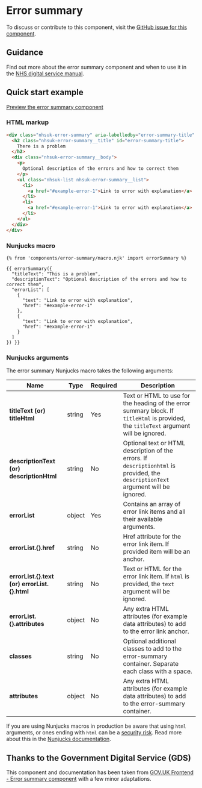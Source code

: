 # Error summary

To discuss or contribute to this component, visit the [GitHub issue for this component](https://github.com/nhsuk/nhsuk-frontend/issues/219).

## Guidance
Find out more about the error summary component and when to use it in the [NHS digital service manual](https://beta.nhs.uk/service-manual/styles-components-patterns/error-summary).

## Quick start example

[Preview the error summary component](https://nhsuk.github.io/nhsuk-frontend/components/error-summary/index.html)

### HTML markup

```html
<div class="nhsuk-error-summary" aria-labelledby="error-summary-title" role="alert" tabindex="-1" data-module="error-summary">
  <h2 class="nhsuk-error-summary__title" id="error-summary-title">
    There is a problem
  </h2>
  <div class="nhsuk-error-summary__body">
    <p>
      Optional description of the errors and how to correct them
    </p>
    <ul class="nhsuk-list nhsuk-error-summary__list">
      <li>
        <a href="#example-error-1">Link to error with explanation</a>
      </li>
      <li>
        <a href="#example-error-1">Link to error with explanation</a>
      </li>
    </ul>
  </div>
</div>
```

### Nunjucks macro

```
{% from 'components/error-summary/macro.njk' import errorSummary %}

{{ errorSummary({
  "titleText": "This is a problem",
  "descriptionText": "Optional description of the errors and how to correct them",
  "errorList": [
    {
      "text": "Link to error with explanation",
      "href": "#example-error-1"
    },
    {
      "text": "Link to error with explanation",
      "href": "#example-error-1"
    }
  ]
}) }}
```

### Nunjucks arguments

The error summary Nunjucks macro takes the following arguments:

| Name                           | Type     | Required  | Description             |
| ------------------------------|----------|-----------|-------------------------|
| **titleText (or) titleHtml**  | string   | Yes       | Text or HTML to use for the heading of the error summary block. If `titleHtml` is provided, the `titleText` argument will be ignored. |
| **descriptionText (or) descriptionHtml**                       | string   | No       | Optional text or HTML description of the errors. If `descriptionhtml` is provided, the `descriptionText` argument will be ignored. |
| **errorList**             | object  | Yes        | Contains an array of error link items and all their available arguments. |
| **errorList.{}.href**             | string  | No        | Href attribute for the error link item. If provided item will be an anchor. |
| **errorList.{}.text (or) errorList.{}.html**             | string  | No        | Text or HTML for the error link item. If `html` is provided, the `text` argument will be ignored. |
| **errorList.{}.attributes**             | object  | No        | Any extra HTML attributes (for example data attributes) to add to the error link anchor. |
| **classes**                   | string   | No        | Optional additional classes to add to the error-summary container. Separate each class with a space. |
| **attributes**                | object   | No        | Any extra HTML attributes (for example data attributes) to add to the error-summary container. |

If you are using Nunjucks macros in production be aware that using `html` arguments, or ones ending with `html` can be a [security risk](https://developer.mozilla.org/en-US/docs/Glossary/Cross-site_scripting). Read more about this in the [Nunjucks documentation](https://mozilla.github.io/nunjucks/api.html#user-defined-templates-warning).

## Thanks to the Government Digital Service (GDS)

This component and documentation has been taken from [GOV.UK Frontend - Error summary component](https://github.com/alphagov/govuk-frontend/tree/master/package/components/error-summary) with a few minor adaptations.
